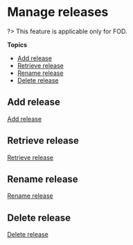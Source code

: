 # Manage releases

?> This feature is applicable only for FOD.

**Topics**

- [Add release](#add-release)
- [Retrieve release](#retrieve-release)
- [Rename release](#rename-release)
- [Delete release](#delete-release)

## Add release

[Add release](./snippets/add-releases.md ':include')

## Retrieve release

[Retrieve release](./snippets/retrieve-releases.md ':include')

## Rename release

[Rename release](./snippets/rename-releases.md ':include')

## Delete release

[Delete release](./snippets/delete-releases.md ':include')


<!--# Manage releases

**Topics**

- [Add release](#add-release)
- [Rename release](#rename-release)
- [Delete release](#delete-release)

## Add release

This feature is applicable only for FOD.

### To add a release in FOD

1. From the side menu, click **Workspace**.
    
    The `<Subscription name>` screen appears, displaying all the systems added to your subscription.

    ![view systems](./images/view-systems.png)

1. Locate the required project, and then click the project.

    > **Note:** Alternatively, click three dots for more options, and then click **Manage Project**.

1. Click Fortify on Demand, and then click **Release**.

1. Click **New Release**.

    The **Add New Release** window appears.

1. Enter a unique value in the **Release Name** field, and then select **Add**.

    >**Note:** You can only use `a-z`, `A-Z`, `0-9`, `(`, `)`, `.`, `-`, and `_` characters for a release name.

    The newly added **Release Name** and **Release ID** appear in the list.

## Rename release

### To rename a release in FOD


1. From the side menu, click **Workspace**.
    
    The `<Subscription name>` screen appears, displaying all the systems added to your subscription.

    ![view systems](./images/view-systems.png)

1. Locate the required project, and then click the project.

    > **Note:** Alternatively, click three dots for more options, and then click **Manage Project**.

1. Click Fortify on Demand, and then click **Release**.
1. Next to the release that you want to rename, click the pencil icon. 
1. Enter the required name, and then click **Update**. 

    The release is renamed. 


## Delete release

  There must be at least one release version in FOD, the system does not allow you to delete if there is just a single release version.

### To delete a release in FOD


1. From the side menu, click **Workspace**.
    
    The `<Subscription name>` screen appears, displaying all the systems added to your subscription.

    ![view systems](./images/view-systems.png)

1. Locate the required project, and then click the project.

    > **Note:** Alternatively, click three dots for more options, and then click **Manage Project**.

1. Click Fortify on Demand, and then click **Release**.

1. Click the delete icon corresponding to the release version to be deleted.

    The **Remove FOD Release** window appears.

    >**Note:** You will see a delete icon only if there are more than one releases. 

1. Type *REMOVE* to confirm, and click **Proceed**.  

    The release version is deleted from here as well as from the Fortify **Releases** list.

    >**Note**: You can reuse the name of the deleted version only after 72 hours.
-->